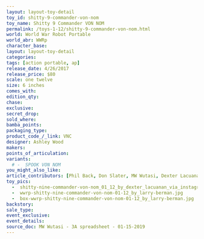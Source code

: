 ```yaml
---
layout: layout-toy-detail 
toy_id: shitty-9-commander-von-nom
toy_name: Shitty 9 Commander VON NOM
permalink: /toys-1-12/shitty-9-commander-von-nom.html
world: World War Robot Portable
world_abr: WWRp
character_base: 
layout: layout-toy-detail
categories: 
tags: [action portable, ap] 
release_date: 4/26/2017
release_price: $80 
scale: one twelve
size: 6 inches
comes_with: 
edition_qty: 
chase: 
exclusive: 
secret_drop: 
sold_where: 
bamba_points: 
packaging_type: 
product_code_/_link: VNC
designer: Ashley Wood
makers: 
points_of_articulation: 
variants: 
  # -  SPOOK VON NOM
you_might_also_like: 
article_contributors: [Phil Back, Don Slater, MW Wutasi, Dexter Lacuanan, Larry Berman]
toy_pics: 
  -  shitty-nine-commander-von-nom_01_12_by_dexter_lacuanan_via_instagram.jpg
  -  wwrp-shitty-nine-commander-von-nom-01-12_by_larry-berman.jpg
  -  box-wwrp-shitty-nine-commander-von-nom-01-12_by_larry-berman.jpg
backstory: 
sale_type: 
event_exclusive: 
event_details: 
source_doc: MW Wutasi - 3A spreadsheet - 01-15-2019
---
```

 